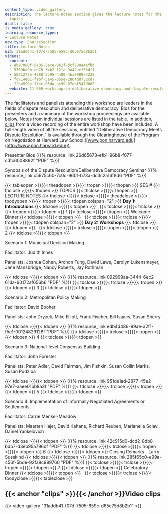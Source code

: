 ```yaml
---
content_type: video_gallery
description: The lecture notes section gives the lecture notes for the corresponding
  topics.
draft: false
is_media_gallery: true
learning_resource_types:
- Lecture Notes
ocw_type: CourseSection
title: Lecture Notes
uid: 31addb41-f07d-7505-659c-d65e75d8b2b1
videos:
  content:
  - ab97060f-5405-3ece-9b1f-dcf288e4efbb
  - 5369ba9b-cb70-34b2-12fa-9a42eef56df1
  - 5821273e-4388-5c95-4480-4ba9989e3238
  - fc714e61-fabf-5e45-865e-2864d8732cd7
  - 22ba599e-f7ec-05da-ae99-07ebf547d085
  website: 11-969-workshop-on-deliberative-democracy-and-dispute-resolution-summer-2005
---
```

The facilitators and panelists attending this workshop are leaders in the fields of dispute resolution and deliberative democracy. Bios for the presenters and a summary of the workshop proceedings are available below. Notes from individual sessions are listed in the table. In addition, [clips](#clips) from a video recording of the entire workshop have been included. A full-length video of all the sessions, entitled "Deliberative Democracy Meets Dispute Resolution," is available through the Clearinghouse of the Program on Negotiation at Harvard Law School ([www.pon.harvard.edu](http://www.pon.harvard.edu/)).

Presenter Bios ({{% resource_link 26d65673-efb1-96b8-f077-cdfc6008892f "PDF" %}}) 

Synopsis of the Dispute Resolution/Deliberative Democracy Seminar ({{% resource_link c5975c60-7c0c-960f-b73a-dc3c2a16f8d6 "PDF" %}})

{{< tableopen >}}{{< theadopen >}}{{< tropen >}}{{< thopen >}}
SES #
{{< thclose >}}{{< thopen >}}
TOPICS
{{< thclose >}}{{< thopen >}}
LECTURE NOTES
{{< thclose >}}{{< trclose >}}{{< theadclose >}}{{< tbodyopen >}}{{< tropen >}}{{< tdopen colspan="2" >}}
**Day 1: Introductions**
{{< tdclose >}}{{< tdopen >}}
 
{{< tdclose >}}{{< trclose >}}{{< tropen >}}{{< tdopen >}}
1
{{< tdclose >}}{{< tdopen >}}
Welcome Dinner
{{< tdclose >}}{{< tdopen >}}
 
{{< tdclose >}}{{< trclose >}}{{< tropen >}}{{< tdopen colspan="2" >}}
**Day 2: Workshops**
{{< tdclose >}}{{< tdopen >}}
 
{{< tdclose >}}{{< trclose >}}{{< tropen >}}{{< tdopen >}}
2
{{< tdclose >}}{{< tdopen >}}

Scenario 1: Municipal Decision Making

Facilitator: Judith Innes 

Panelists: Joshua Cohen, Archon Fung, David Laws, Carolyn Lukensmeyer, Jane Mansbridge, Nancy Roberts, Jay Rothman

{{< tdclose >}}{{< tdopen >}}
({{% resource_link 092999aa-3444-6ec2-61da-60172af656b6 "PDF" %}})
{{< tdclose >}}{{< trclose >}}{{< tropen >}}{{< tdopen >}}
3
{{< tdclose >}}{{< tdopen >}}

Scenario 2: Metropolitan Policy Making

Facilitator: David Booher 

Panelists: John Dryzek, Mike Elliott, Frank Fischer, Bill Isaacs, Susan Sherry

{{< tdclose >}}{{< tdopen >}}
({{% resource_link edb4d486-99ae-a2f1-f5e1-00124829128f "PDF" %}})
{{< tdclose >}}{{< trclose >}}{{< tropen >}}{{< tdopen >}}
4
{{< tdclose >}}{{< tdopen >}}

Scenario 3: National-level Consensus Building

Facilitator: John Forester 

Panelists: Peter Adler, David Fairman, Jim Fishkin, Susan Collin Marks, Susan Podziba

{{< tdclose >}}{{< tdopen >}}
({{% resource_link 951de1ad-2877-45e2-97e7-aaee01bb8a3f "PDF" %}})
{{< tdclose >}}{{< trclose >}}{{< tropen >}}{{< tdopen >}}
5
{{< tdclose >}}{{< tdopen >}}

Scenario 4: Implementation of Informally Negotiated Agreements or Settlements

Facilitator: Carrie Menkel-Meadow 

Panelists: Maarten Hajer, David Kahane, Richard Reuben, Marianella Sclavi, Daniel Yankelovich

{{< tdclose >}}{{< tdopen >}}
({{% resource_link 42c915d0-dcd2-8db8-bdb7-d3eb95a796df "PDF" %}})
{{< tdclose >}}{{< trclose >}}{{< tropen >}}{{< tdopen >}}
6
{{< tdclose >}}{{< tdopen >}}
Closing Remarks - Larry Susskind
{{< tdclose >}}{{< tdopen >}}
({{% resource_link 285f65c0-e99a-456f-5bde-92fa8c999760 "PDF" %}})
{{< tdclose >}}{{< trclose >}}{{< tropen >}}{{< tdopen >}}
7
{{< tdclose >}}{{< tdopen >}}
Celebratory Dinner
{{< tdclose >}}{{< tdopen >}}
 
{{< tdclose >}}{{< trclose >}}{{< tbodyclose >}}{{< tableclose >}}

## {{< anchor "clips" >}}{{< /anchor >}}Video clips

{{< video-gallery "31addb41-f07d-7505-659c-d65e75d8b2b1" >}}